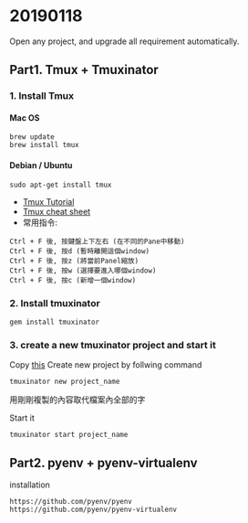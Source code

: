 # 20190118

Open any project, and upgrade all requirement automatically.

## Part1. Tmux + Tmuxinator

### 1. Install Tmux

#### Mac OS


```
brew update
brew install tmux
```

#### Debian / Ubuntu

```
sudo apt-get install tmux
```

* [Tmux Tutorial](https://www.youtube.com/watch?v=nD6g-rM5Bh0&list=PLbkWnfz63JbWlZSq964DCMW64dM06_qht)
* [Tmux cheat sheet](https://gist.github.com/henrik/1967800/)
* 常用指令:
```
Ctrl + F 後, 按鍵盤上下左右 (在不同的Pane中移動)
Ctrl + F 後, 按d (暫時離開這個window)
Ctrl + F 後, 按z (將當前Panel縮放)
Ctrl + F 後, 按w (選擇要進入哪個window)
Ctrl + F 後, 按c (新增一個window)
```

### 2. Install tmuxinator

```
gem install tmuxinator
```

### 3. create a new tmuxinator project and start it

Copy [this](https://github.com/JMCFTW/Gliacloud-tmux-workflow/blob/master/template.txt/)
Create new project by follwing command
```
tmuxinator new project_name
```
用剛剛複製的內容取代檔案內全部的字

Start it 
```
tmuxinator start project_name
```


## Part2. pyenv + pyenv-virtualenv
installation
```
https://github.com/pyenv/pyenv
https://github.com/pyenv/pyenv-virtualenv
```

